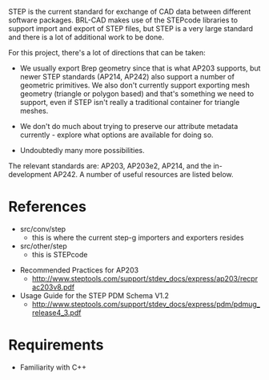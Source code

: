 STEP is the current standard for exchange of CAD data between different
software packages. BRL-CAD makes use of the STEPcode libraries to
support import and export of STEP files, but STEP is a very large
standard and there is a lot of additional work to be done.

For this project, there's a lot of directions that can be taken:

-   We usually export Brep geometry since that is what AP203 supports,
    but newer STEP standards (AP214, AP242) also support a number of
    geometric primitives. We also don't currently support exporting mesh
    geometry (triangle or polygon based) and that's something we need to
    support, even if STEP isn't really a traditional container for
    triangle meshes.

<!-- -->

-   We don't do much about trying to preserve our attribute metadata
    currently - explore what options are available for doing so.

<!-- -->

-   Undoubtedly many more possibilities.

The relevant standards are: AP203, AP203e2, AP214, and the
in-development AP242. A number of useful resources are listed below.

# References

-   src/conv/step
    -   this is where the current step-g importers and exporters resides
-   src/other/step
    -   this is STEPcode

<!-- -->

-   Recommended Practices for AP203
    -   <http://www.steptools.com/support/stdev_docs/express/ap203/recprac203v8.pdf>
-   Usage Guide for the STEP PDM Schema V1.2
    -   <http://www.steptools.com/support/stdev_docs/express/pdm/pdmug_release4_3.pdf>

# Requirements

-   Familiarity with C++